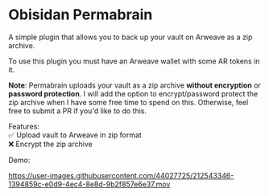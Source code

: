 # Obisidan Permabrain

A simple plugin that allows you to back up your vault on Arweave as a zip archive.

To use this plugin you must have an Arweave wallet with some AR tokens in it.

**Note**: Permabrain uploads your vault as a zip archive **without encryption** or **password protection**. 
I will add the option to encrypt/password protect the zip archive when I have some free time to spend on this.
Otherwise, feel free to submit a PR if you'd like to do this.

Features:  
✅ Upload vault to Arweave in zip format  
❌ Encrypt the zip archive

Demo:

https://user-images.githubusercontent.com/44027725/212543346-1394859c-e0d9-4ec4-8e8d-9b2f857e6e37.mov

